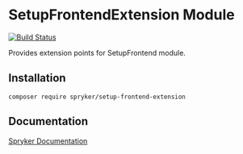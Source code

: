 # SetupFrontendExtension Module
[![Build Status](https://travis-ci.org/spryker/setup-frontend-extension.svg)](https://travis-ci.org/spryker/setup-frontend-extension)

Provides extension points for SetupFrontend module.

## Installation

```
composer require spryker/setup-frontend-extension
```

## Documentation

[Spryker Documentation](https://documentation.spryker.com/module_guide/overview.htm)
